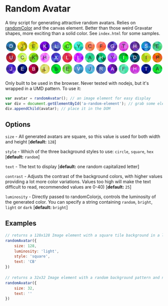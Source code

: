 # Random Avatar

A tiny script for generating attractive random avatars. Relies on [randomColor](https://github.com/davidmerfield/randomColor) and the canvas element. Better than those weird Gravatar shapes, more exciting than a solid color. See `index.html` for some samples.

![Demo](randomAvatar.jpg)

Only built to be used in the browser. Never tested with nodejs, but it's wrapped in a UMD pattern. To use it:

```javascript
var avatar = randomAvatar(); // an image element for easy display
var div = document.getElementById('a-random-element'); // grab some element that's on your website
div.appendChild(avatar); // place it in the DOM
```

## Options

`size` - All generated avatars are square, so this value is used for both width and height [**default:** `128`]

`style` - Which of the three background styles to use: `circle`, `square`, `hex` [**default:** `random`]

`text` - The text to display [**default:** one random capitalized letter]

`contrast` - Adjusts the contrast of the background colors, with higher values providing a lot more color variations. Values too high will make the text difficult to read, recommended values are 0-40) [**default:** `25`]

`luminosity` - Directly passed to randomColorjs, controls the luminosity of the generated color. You can specify a string containing `random`, `bright`, `light` or `dark` [**default:** `bright`]

## Examples

```javascript
// returns a 128x128 Image element with a square tile background in a lovely springtime pastel hue and the text "CB" overlaying it
randomAvatar({
	size: 128,
	luminosity: 'light',
	style: 'square',
	text: 'CB'
})

// returns a 32x32 Image element with a random background pattern and no text
randomAvatar({
	size: 32,
	text: ''
})
```